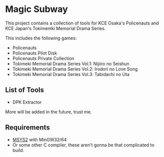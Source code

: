 # Magic Subway

This project contains a collection of tools for KCE Osaka's Policenauts and KCE Japan's Tokimemki Memorial Drama Series.

This includes the following games:

- Policenauts
- Policenauts Pilot Disk
- Policenauts Private Collection
- Tokimeki Memorial Drama Series Vol.1: Nijiiro no Seishun
- Tokimeki Memorial Drama Series Vol.2: Irodori no Love Song
- Tokimeki Memorial Drama Series Vol.3: Tabidachi no Uta

## List of Tools

- DPK Extractor

More will be added in the future, trust me.

## Requirements

- [MSYS2](https://www.msys2.org/) with MinGW32/64
- Or some other C compiler, these aren't gonna be that complicated to build.
